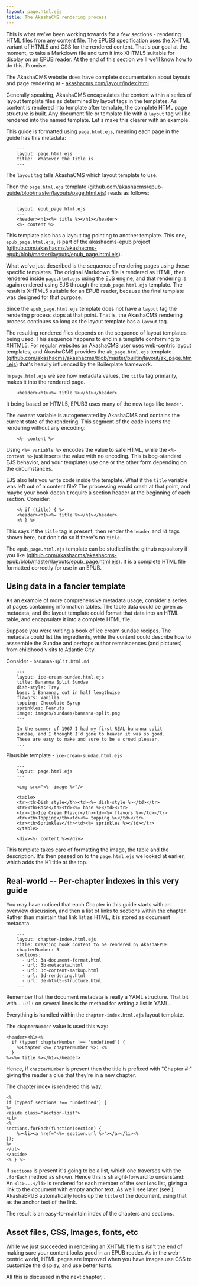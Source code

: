 ```yaml
---
layout: page.html.ejs
title: The AkashaCMS rendering process
---
```


This is what we've been working towards for a few sections - rendering HTML files from any content file.  The EPUB3 specification uses the XHTML variant of HTML5 and CSS for the rendered content.  That's our goal at the moment, to take a Markdown file and turn it into XHTML5 suitable for display on an EPUB reader.  At the end of this section we'll we'll know how to do this.  Promise.


The AkashaCMS website does have complete documentation about layouts and page rendering at - [akashacms.com/layout/index.html](http://akashacms.com/layout/index.html)

Generally speaking, AkashaCMS encapsulates the content within a series of layout template files as determined by layout tags in the templates.  As content is rendered into template after template, the complete HTML page structure is built.  Any document file or template file with a `layout` tag will be rendered into the named template.  Let's make this clearer with an example.

This guide is formatted using `page.html.ejs`, meaning each page in the guide has this metadata:

```
    ---
    layout: page.html.ejs
    title:  Whatever the Title is
    ---
```

The `layout` tag tells AkashaCMS which layout template to use.

Then the `page.html.ejs` template ([github.com/akashacms/epub-guide/blob/master/layouts/page.html.ejs](https://github.com/akashacms/epub-guide/blob/master/layouts/page.html.ejs)) reads as follows:

```
    ---
    layout: epub_page.html.ejs
    ---
    <header><h1><%= title %></h1></header>
    <%- content %>
```

This template also has a layout tag pointing to another template.  This one, `epub_page.html.ejs`, is part of the akashacms-epub project ([github.com/akashacms/akashacms-epub/blob/master/layouts/epub_page.html.ejs](https://github.com/akashacms/akashacms-epub/blob/master/layouts/epub_page.html.ejs)).

What we've just described is the sequence of rendering pages using these specific templates.  The original Markdown file is rendered as HTML, then rendered inside `page.html.ejs` using the EJS engine, and that rendering is again rendered using EJS through the `epub_page.html.ejs` template.  The result is XHTML5 suitable for an EPUB reader, because the final template was designed for that purpose.

Since the `epub_page.html.ejs` template does not have a `layout` tag the rendering process stops at that point.  That is, the AkashaCMS rendering process continues so long as the layout template has a `layout` tag.

The resulting rendered files depends on the sequence of layout templates being used.  This sequence happens to end in a template conforming to XHTML5.  For regular websites an AkashaCMS user uses web-centric layout templates, and AkashaCMS provides the `ak_page.html.ejs` template ([github.com/akashacms/akashacms/blob/master/builtin/layout/ak_page.html.ejs](https://github.com/akashacms/akashacms/blob/master/builtin/layout/ak_page.html.ejs)) that's heavily influenced by the Boilerplate framework.

In `page.html.ejs` we see how metadata values, the `title` tag primarily, makes it into the rendered page. 

```
    <header><h1><%= title %></h1></header>
```

It being based on HTML5, EPUB3 uses many of the new tags like `header`.  

The `content` variable is autogenerated by AkashaCMS and contains the current state of the rendering.  This segment of the code inserts the rendering without any encoding:

```
    <%- content %>
```

Using `<%= variable %>` encodes the value to safe HTML, while the `<%- content %>` just inserts the value with no encoding.  This is bog-standard EJS behavior, and your templates use one or the other form depending on the circumstances.

EJS also lets you write code inside the template.  What if the `title` variable was left out of a content file?  The processing would crash at that point, and maybe your book doesn't require a section header at the beginning of each section.  Consider:

```
    <% if (title) { %>
    <header><h1><%= title %></h1></header>
    <% } %>
```

This says if the `title` tag is present, then render the `header` and `h1` tags shown here, but don't do so if there's no `title`.

The `epub_page.html.ejs` template can be studied in the github repository if you like ([github.com/akashacms/akashacms-epub/blob/master/layouts/epub_page.html.ejs](https://github.com/akashacms/akashacms-epub/blob/master/layouts/epub_page.html.ejs)).  It is a complete HTML file formatted correctly for use in an EPUB.

## Using data in a fancier template

As an example of more comprehensive metadata usage, consider a series of pages containing information tables.  The table data could be given as metadata, and the layout template could format that data into an HTML table, and encapsulate it into a complete HTML file.

Suppose you were writing a book of ice cream sundae recipes.  The metadata could list the ingredients, while the content could describe how to asssemble the Sundae and perhaps author remniscences (and pictures) from childhood visits to Atlantic City.  

Consider - `bananna-split.html.md`

```
    ---
    layout: ice-cream-sundae.html.ejs
    title: Bananna Split Sundae
    dish-style: Tray
    base: 1 Bananna, cut in half lengthwise
    flavors: Vanilla
    topping: Chocolate Syrup
    sprinkles: Peanuts
    image: images/sundaes/bananna-split.png
    ---
    
    In the summer of 1967 I had my first REAL bananna split
    sundae, and I thought I'd gone to heaven it was so good.
    These are easy to make and sure to be a crowd pleaser.
    ...
```

Plausible template - `ice-cream-sundae.html.ejs`

```
    ---
    layout: page.html.ejs
    ---
    
    <img src="<%- image %>"/>
    
    <table>
    <tr><th>Dish style</th><td><%= dish-style %></td></tr>
    <tr><th>Base</th><td><%= base %></td></tr>
    <tr><th>Ice Cream Flavor</th><td><%= flavors %></td></tr>
    <tr><th>Topping</th><td><%= topping %></td></tr>
    <tr><th>Sprinkles</th><td><%= sprinkles %></td></tr>
    </table>
    
    <div><%- content %></div>
```

This template takes care of formatting the image, the table and the description.  It's then passed on to the `page.html.ejs` we looked at earlier, which adds the H1 title at the top.

## Real-world -- Per-chapter indexes in this very guide

You may have noticed that each Chapter in this guide starts with an overview discussion, and then a list of links to sections within the chapter.  Rather than maintain that link list as HTML, it is stored as document metadata.

```
    ---
    layout: chapter-index.html.ejs
    title: Creating book content to be rendered by AkashaEPUB 
    chapterNumber: 3
    sections: 
      - url: 3a-document-format.html
      - url: 3b-metadata.html
      - url: 3c-content-markup.html
      - url: 3d-rendering.html
      - url: 3e-html5-structure.html
    ---
```

Remember that the document metadata is really a YAML structure.  That bit with ` - url: ` on several lines is the method for writing a list in YAML.

Everything is handled within the `chapter-index.html.ejs` layout template.

The `chapterNumber` value is used this way:

```
<header><h1><%
  if (typeof chapterNumber !== 'undefined') {
    %>Chapter <%= chapterNumber %>: <%
  }
%><%= title %></h1></header>
```

Hence, if `chapterNumber` is present then the title is prefixed with "Chapter #:" giving the reader a clue that they're in a new chapter.

The chapter index is rendered this way:

```
<%
if (typeof sections !== 'undefined') {
%>
<aside class="section-list">
<ul>
<%
sections.forEach(function(section) {
    %><li><a href="<%= section.url %>"></a></li><%
});
%>
</ul>
</aside>
<% } %>
```

If `sections` is present it's going to be a list, which one traverses with the `.forEach` method as shown.  Hence this is straight-forward to understand:  An `<li>...</li>` is rendered for each member of the `sections` list, giving a link to the document with empty anchor text.  As we'll see later (see [](4f-links.html)), AkashaEPUB automatically looks up the `title` of the document, using that as the anchor text of the link.

The result is an easy-to-maintain index of the chapters and sections.

## Asset files, CSS, Images, fonts, etc

While we just succeeded in rendering an XHTML file this isn't tne end of making sure your content looks good in an EPUB reader.  As in the web-centric world, HTML pages are improved when you have images use CSS to customize the display, and use better fonts.

All this is discussed in the next chapter, [](4g-assets.html).
